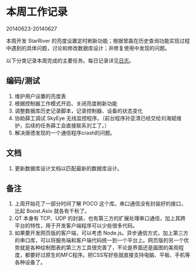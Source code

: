 # 本周工作记录

20140623-20140627

本周开发 StarRiver 的亮度设置定时刷新功能；根据曾磊在历史查询功能实现过程中遇到的具体问题，讨论和修改数据库设计；并修复使用中发现的问题。

以下分类记录本周完成的主要任务。每日记录详见[日志](http://www.qingpei.me/sansi-book/worklog/201406.html)。

## 编码/测试

1. 维护用户设置的亮度表
2. 根据控制器工作模式开启、关闭亮度刷新功能
3. 调整数据库历史记录脚本，记录控制器、设备的状态变化
4. 协助薛工调试 SkyEye 无线监控程序。（前台程序孙亚清已经交给刘海斌维护，后续的任务薛工会直接联系刘工了。）
5. 解决唐德发现的一个通信程序crash的问题。

## 文档

1. 更新数据库设计文档以匹配最新的数据库设计。

## 备注

1. 上周开始花了一部分时间了解 POCO 这个库。串口通信没有封装好的接口，比起 Boost.Asio 就各有千秋了。
2. QT 本身有 TCP、UDP 的封装，也有第三方的扩展处理串口通信，加上其跨平台的特性，用于开发客户端程序可以少些很多代码。
3. 如果要开发网页版的客户端，可以考虑 Node.js。异步通信方式，加上第三方的串口库，可以将服务端和客户端代码统一到一个平台上。网页版的另一个优势就是各种绘制图表的第三方工具很完善了，不论是界面还是画图的美观程度，都要好过原生的MFC程序。把CSS写好些就直接支持电脑、平板、手机等各种设备了。
